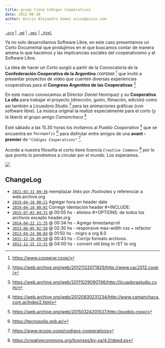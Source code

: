 ```yaml
---
title: gcoop tiene Códigos Cooperativos
date: 2012-08-30
author: Osiris Alejandro Gomez osiux@osiux.com
---
```


[`.org`](https://gitlab.com/osiux/osiux.gitlab.io/-/raw/master/2012-08-30-gcoop-codigos-cooperativos.org) |
[`.md`](https://gitlab.com/osiux/osiux.gitlab.io/-/raw/master/2012-08-30-gcoop-codigos-cooperativos.md) |
[`.gmi`](gemini://gmi.osiux.com/2012-08-30-gcoop-codigos-cooperativos.gmi) |
[`.html`](https://osiux.gitlab.io/2012-08-30-gcoop-codigos-cooperativos.html)

Ya no solo desarrollamos Software Libre, en este caso presentamos un
Corto Documental que produjimos en el que buscamos contar de manera
amena lo que hacemos y las implicancias sociales del cooperativismo y el
Software Libre.

La idea de hacer un Corto surgió a partir de la Convocatoria de la
****Confederación Cooperativa de la Argentina**** *`COOPERAR`* [^1] que
invitó a presentar proyectos de video que cuenten diversas experiencias
cooperativas para el ****Congreso Argentino de las Cooperativas**** [^2]

En este marco convocamos al Director *Daniel Henriquez* y su
****Cooperativa La olla**** para trabajar el proyecto (dirección, guión,
filmación, edición) como asi también a *Licuadora Studio* [^3] para las
animaciones gráficas (con software libre). La música original la realizó
especialmente para el corto (y la liberó) el grupo amigo *Camanchaca*
[^4]

Este sábado a las 15.30 horas los invitamos al *Pueblo Cooperativo* [^5]
que se encuentra en *`Tecnopolis`* [^6] para disfrutar entre amigos de
una ****avant - premier**** de *`"Códigos Cooperativos"`* [^7].

Acorde a nuestra filosofía el corto tiene licencia *`Creative Commons`*
[^8] por lo que pronto lo pondremos a circular por el mundo. Los
esperamos.

[![](https://osiux.com/tmb/codigos-cooperativos.jpg)](http://www.youtube.com/watch?v%3DsMI1HA9mOmc&feature%3Dyoutu.be)

## ChangeLog

-   [`2021-03-31 09:36`](https://gitlab.com/osiux/osiux.gitlab.io/-/commit/5bd8b8883f6a3f49050c245723d570c27bfbd8f7)
reemplazar *links* por /footnotes y referenciar a web.archive.org
-   [`2019-04-18 00:21`](https://gitlab.com/osiux/osiux.gitlab.io/-/commit/e46ec52748a7ecc60f09c3b95e363e92eaa0bebc)
Agregar hora en header date
-   [`2019-04-18 00:01`](https://gitlab.com/osiux/osiux.gitlab.io/-/commit/5c8643b83930c6269569c76602608bd33f93008b)
Corregir identación header \#+INCLUDE:
-   [`2015-07-03 04:31`](https://gitlab.com/osiux/osiux.gitlab.io/-/commit/bbc3bbc728f2a3eeb4fe2e0a012ee5d8d613e3ef)
@ 00:05 hs - elimino \#+OPTIONS: de todos los archivos excepto
header.org
-   [`2014-04-22 11:35`](https://gitlab.com/osiux/osiux.gitlab.io/-/commit/74165280ffad770d1f8b8acbfa7f22b95459b52a)
@ 00:34 hs - Agrego timestamp:nil
-   [`2013-06-05 02:58`](https://gitlab.com/osiux/osiux.gitlab.io/-/commit/0baa20f806c177591f312d276cd37ac99f057604)
@ 02:30 hs - responsive max-width css + refactor
-   [`2013-04-24 08:04`](https://gitlab.com/osiux/osiux.gitlab.io/-/commit/5ad3755a3df07cdfbdc75d56cae06db2fee4b5f2)
@ 01:50 hs - migro a org 8.0
-   [`2012-12-16 09:50`](https://gitlab.com/osiux/osiux.gitlab.io/-/commit/00977674c60135495c431e80cae66c249d08aa42)
@ 00:43 hs - Corrijo formato archivos.
-   [`2012-12-15 22:31`](https://gitlab.com/osiux/osiux.gitlab.io/-/commit/652199f438b8e3b7f52720e2dc19208c9bcd7651)
@ 04:00 hs - convert old blog in rST to org

[^1]: <https://www.cooperar.coop/>

[^2]: <https://web.archive.org/web/20121122071829/http://www.cac2012.coop/>

[^3]: <https://web.archive.org/web/20111029090746/http://licuadorastudio.com/>

[^4]: <https://web.archive.org/web/20120830231234/http://www.camanchaca.com.ar/index2.html>

[^5]: <https://web.archive.org/web/20150324201537/http://pueblo.coop/>

[^6]: <https://tecnopolis.gob.ar/>

[^7]: <https://www.gcoop.coop/codigos-cooperativos>

[^8]: <https://creativecommons.org/licenses/by-sa/4.0/deed.es>
